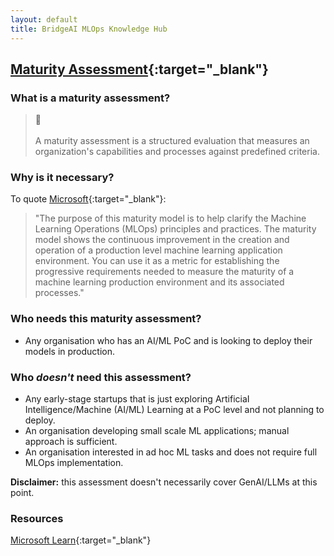```yaml
---
layout: default
title: BridgeAI MLOps Knowledge Hub
---
```


## [Maturity Assessment](https://apps.digicatapult.org.uk/ai-adoption-toolkit){:target="_blank"}


<h3>What is a maturity assessment?</h3>

<blockquote class="callout callout_definition">
<span class="callout-icon">📓</span>
    <br>
    <br>
    A maturity assessment is a structured evaluation that measures an organization's capabilities and processes against predefined criteria.
</blockquote>

### Why is it necessary?
To quote [Microsoft](https://learn.microsoft.com/en-us/azure/architecture/ai-ml/guide/mlops-maturity-model){:target="_blank"}: 

>"The purpose of this maturity model is to help clarify the Machine Learning Operations (MLOps) principles and practices. The maturity model shows the continuous improvement in the creation and operation of a production level machine learning application environment. You can use it as a metric for establishing the progressive requirements needed to measure the maturity of a machine learning production environment and its associated processes."

### Who needs this maturity assessment?
  - Any organisation who has an AI/ML PoC and is looking to deploy their models in production.

### Who *doesn't* need this assessment?
  - Any early-stage startups that is just exploring ArtificiaI Intelligence/Machine (AI/ML) Learning at a PoC level and not planning to deploy.
  - An organisation developing small scale ML applications; manual approach is sufficient.
  - An organisation interested in ad hoc ML tasks and does not require full MLOps implementation.

**Disclaimer:** this assessment doesn't necessarily cover GenAI/LLMs at this point.

### Resources

[Microsoft Learn](learn.microsoft.com){:target="_blank"}